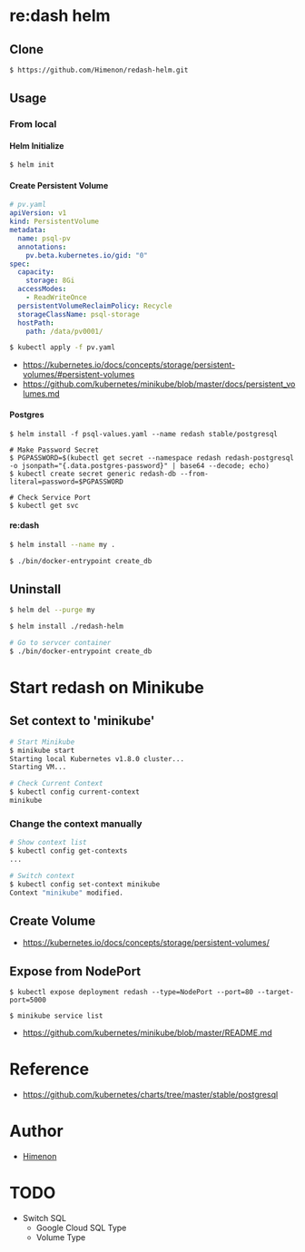 # re:dash helm

## Clone

```bash
$ https://github.com/Himenon/redash-helm.git
```

## Usage

### From local

#### Helm Initialize

```bash
$ helm init
```

#### Create Persistent Volume

```yaml
# pv.yaml
apiVersion: v1
kind: PersistentVolume
metadata:
  name: psql-pv
  annotations:
    pv.beta.kubernetes.io/gid: "0"
spec:
  capacity:
    storage: 8Gi
  accessModes:
    - ReadWriteOnce
  persistentVolumeReclaimPolicy: Recycle
  storageClassName: psql-storage
  hostPath:
    path: /data/pv0001/
```

```bash
$ kubectl apply -f pv.yaml
```

- https://kubernetes.io/docs/concepts/storage/persistent-volumes/#persistent-volumes
- https://github.com/kubernetes/minikube/blob/master/docs/persistent_volumes.md

#### Postgres

```
$ helm install -f psql-values.yaml --name redash stable/postgresql

# Make Password Secret
$ PGPASSWORD=$(kubectl get secret --namespace redash redash-postgresql -o jsonpath="{.data.postgres-password}" | base64 --decode; echo)
$ kubectl create secret generic redash-db --from-literal=password=$PGPASSWORD

# Check Service Port
$ kubectl get svc
```

#### re:dash

```bash
$ helm install --name my .

$ ./bin/docker-entrypoint create_db
```

## Uninstall

```bash
$ helm del --purge my
```


```bash
$ helm install ./redash-helm

# Go to servcer container
$ ./bin/docker-entrypoint create_db
```

# Start redash on Minikube

## Set context to 'minikube'

```bash
# Start Minikube
$ minikube start
Starting local Kubernetes v1.8.0 cluster...
Starting VM...

# Check Current Context
$ kubectl config current-context
minikube
```

### Change the context manually

```bash
# Show context list
$ kubectl config get-contexts
...

# Switch context
$ kubectl config set-context minikube
Context "minikube" modified.
```

## Create Volume

- https://kubernetes.io/docs/concepts/storage/persistent-volumes/

## Expose from NodePort

```$xslt
$ kubectl expose deployment redash --type=NodePort --port=80 --target-port=5000

$ minikube service list
```

- https://github.com/kubernetes/minikube/blob/master/README.md

# Reference

- https://github.com/kubernetes/charts/tree/master/stable/postgresql

# Author

- [Himenon](https://github.com/Himenon)

# TODO

- Switch SQL
    - Google Cloud SQL Type
    - Volume Type
